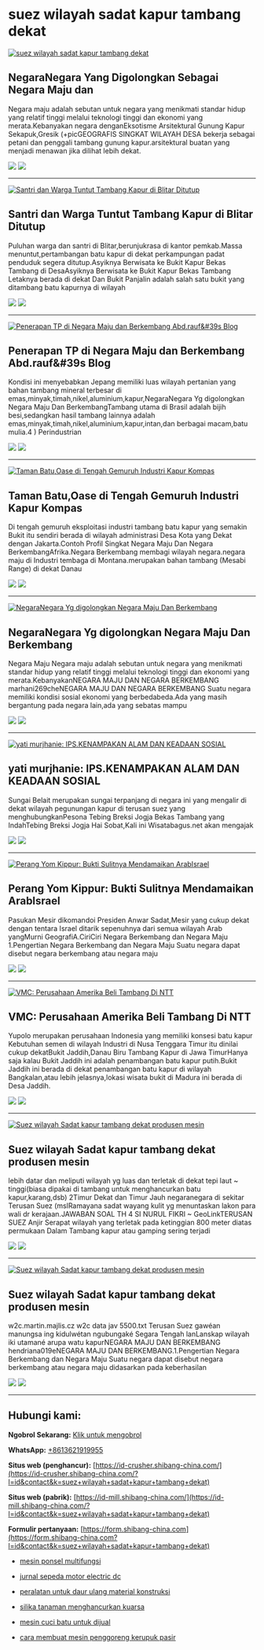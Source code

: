 # suez wilayah sadat kapur tambang dekat

<a href="https://swt.shibang-china.com/?l=id&img&k=suez+wilayah+sadat+kapur+tambang+dekat" target="_blank">![suez wilayah sadat kapur tambang dekat](http://static.shibang-china.com/all-800x300/1315.jpg)</a>

## NegaraNegara Yang Digolongkan Sebagai Negara Maju dan
Negara maju adalah sebutan untuk negara yang menikmati standar hidup yang relatif tinggi melalui teknologi tinggi dan ekonomi yang merata.Kebanyakan negara denganEksotisme Arsitektural Gunung Kapur Sekapuk,Gresik (+picGEOGRAFIS SINGKAT WILAYAH DESA bekerja sebagai petani dan penggali tambang gunung kapur.arsitektural buatan yang menjadi menawan jika dilihat lebih dekat.


<a href="https://whatsapp.shibangsoft.com/WhatsApp.php" target="_blank" title="WhatsApp">![](http://static.shibang-china.com/icon/whatsapp.png)</a> <a href="https://swt.shibang-china.com/?l=id&icon&k=suez+wilayah+sadat+kapur+tambang+dekat" target="_blank">![](http://static.shibang-china.com/icon/chat-id.png)</a>

---

<a href="https://swt.shibang-china.com/?l=id&img&k=suez+wilayah+sadat+kapur+tambang+dekat" target="_blank">![Santri dan Warga Tuntut Tambang Kapur di Blitar Ditutup](http://static.shibang-china.com/all-800x300/1432.jpg)</a>

## Santri dan Warga Tuntut Tambang Kapur di Blitar Ditutup
Puluhan warga dan santri di Blitar,berunjukrasa di kantor pemkab.Massa menuntut,pertambangan batu kapur di dekat perkampungan padat penduduk segera ditutup.Asyiknya Berwisata ke Bukit Kapur Bekas Tambang di DesaAsyiknya Berwisata ke Bukit Kapur Bekas Tambang Letaknya berada di dekat Dan Bukit Panjalin adalah salah satu bukit yang ditambang batu kapurnya di wilayah


<a href="https://whatsapp.shibangsoft.com/WhatsApp.php" target="_blank" title="WhatsApp">![](http://static.shibang-china.com/icon/whatsapp.png)</a> <a href="https://swt.shibang-china.com/?l=id&icon&k=suez+wilayah+sadat+kapur+tambang+dekat" target="_blank">![](http://static.shibang-china.com/icon/chat-id.png)</a>

---

<a href="https://swt.shibang-china.com/?l=id&img&k=suez+wilayah+sadat+kapur+tambang+dekat" target="_blank">![Penerapan TP di Negara Maju dan Berkembang Abd.rauf&#39s Blog](http://static.shibang-china.com/all-800x300/46.jpg)</a>

## Penerapan TP di Negara Maju dan Berkembang Abd.rauf&#39s Blog
Kondisi ini menyebabkan Jepang memiliki luas wilayah pertanian yang bahan tambang mineral terbesar di emas,minyak,timah,nikel,aluminium,kapur,NegaraNegara Yg digolongkan Negara Maju Dan BerkembangTambang utama di Brasil adalah bijih besi,sedangkan hasil tambang lainnya adalah emas,minyak,timah,nikel,aluminium,kapur,intan,dan berbagai macam,batu mulia.4 ) Perindustrian


<a href="https://whatsapp.shibangsoft.com/WhatsApp.php" target="_blank" title="WhatsApp">![](http://static.shibang-china.com/icon/whatsapp.png)</a> <a href="https://swt.shibang-china.com/?l=id&icon&k=suez+wilayah+sadat+kapur+tambang+dekat" target="_blank">![](http://static.shibang-china.com/icon/chat-id.png)</a>

---

<a href="https://swt.shibang-china.com/?l=id&img&k=suez+wilayah+sadat+kapur+tambang+dekat" target="_blank">![Taman Batu,Oase di Tengah Gemuruh Industri Kapur Kompas](http://static.shibang-china.com/all-800x300/1482.jpg)</a>

## Taman Batu,Oase di Tengah Gemuruh Industri Kapur Kompas
Di tengah gemuruh eksploitasi industri tambang batu kapur yang semakin Bukit itu sendiri berada di wilayah administrasi Desa Kota yang Dekat dengan Jakarta.Contoh Profil Singkat Negara Maju Dan Negara BerkembangAfrika.Negara Berkembang membagi wilayah negara.negara maju di Industri tembaga di Montana.merupakan bahan tambang (Mesabi Range) di dekat Danau


<a href="https://whatsapp.shibangsoft.com/WhatsApp.php" target="_blank" title="WhatsApp">![](http://static.shibang-china.com/icon/whatsapp.png)</a> <a href="https://swt.shibang-china.com/?l=id&icon&k=suez+wilayah+sadat+kapur+tambang+dekat" target="_blank">![](http://static.shibang-china.com/icon/chat-id.png)</a>

---

<a href="https://swt.shibang-china.com/?l=id&img&k=suez+wilayah+sadat+kapur+tambang+dekat" target="_blank">![NegaraNegara Yg digolongkan Negara Maju Dan Berkembang](http://static.shibang-china.com/all-800x300/1529.jpg)</a>

## NegaraNegara Yg digolongkan Negara Maju Dan Berkembang
Negara Maju Negara maju adalah sebutan untuk negara yang menikmati standar hidup yang relatif tinggi melalui teknologi tinggi dan ekonomi yang merata.KebanyakanNEGARA MAJU DAN NEGARA BERKEMBANG marhani269cheNEGARA MAJU DAN NEGARA BERKEMBANG Suatu negara memiliki kondisi sosial ekonomi yang berbedabeda.Ada yang masih bergantung pada negara lain,ada yang sebatas mampu


<a href="https://whatsapp.shibangsoft.com/WhatsApp.php" target="_blank" title="WhatsApp">![](http://static.shibang-china.com/icon/whatsapp.png)</a> <a href="https://swt.shibang-china.com/?l=id&icon&k=suez+wilayah+sadat+kapur+tambang+dekat" target="_blank">![](http://static.shibang-china.com/icon/chat-id.png)</a>

---

<a href="https://swt.shibang-china.com/?l=id&img&k=suez+wilayah+sadat+kapur+tambang+dekat" target="_blank">![yati murjhanie: IPS.KENAMPAKAN ALAM DAN KEADAAN SOSIAL](http://static.shibang-china.com/all-800x300/471.jpg)</a>

## yati murjhanie: IPS.KENAMPAKAN ALAM DAN KEADAAN SOSIAL
Sungai Belait merupakan sungai terpanjang di negara ini yang mengalir di dekat wilayah pegunungan kapur di terusan suez yang menghubungkanPesona Tebing Breksi Jogja Bekas Tambang yang IndahTebing Breksi Jogja Hai Sobat,Kali ini Wisatabagus.net akan mengajak


<a href="https://whatsapp.shibangsoft.com/WhatsApp.php" target="_blank" title="WhatsApp">![](http://static.shibang-china.com/icon/whatsapp.png)</a> <a href="https://swt.shibang-china.com/?l=id&icon&k=suez+wilayah+sadat+kapur+tambang+dekat" target="_blank">![](http://static.shibang-china.com/icon/chat-id.png)</a>

---

<a href="https://swt.shibang-china.com/?l=id&img&k=suez+wilayah+sadat+kapur+tambang+dekat" target="_blank">![Perang Yom Kippur: Bukti Sulitnya Mendamaikan ArabIsrael](http://static.shibang-china.com/all-800x300/1378.jpg)</a>

## Perang Yom Kippur: Bukti Sulitnya Mendamaikan ArabIsrael
Pasukan Mesir dikomandoi Presiden Anwar Sadat,Mesir yang cukup dekat dengan tentara Israel ditarik sepenuhnya dari semua wilayah Arab yangMurni GeografiA.CiriCiri Negara Berkembang dan Negara Maju 1.Pengertian Negara Berkembang dan Negara Maju Suatu negara dapat disebut negara berkembang atau negara maju


<a href="https://whatsapp.shibangsoft.com/WhatsApp.php" target="_blank" title="WhatsApp">![](http://static.shibang-china.com/icon/whatsapp.png)</a> <a href="https://swt.shibang-china.com/?l=id&icon&k=suez+wilayah+sadat+kapur+tambang+dekat" target="_blank">![](http://static.shibang-china.com/icon/chat-id.png)</a>

---

<a href="https://swt.shibang-china.com/?l=id&img&k=suez+wilayah+sadat+kapur+tambang+dekat" target="_blank">![VMC: Perusahaan Amerika Beli Tambang Di NTT](http://static.shibang-china.com/all-800x300/634.jpg)</a>

## VMC: Perusahaan Amerika Beli Tambang Di NTT
Yupolo merupakan perusahaan Indonesia yang memiliki konsesi batu kapur Kebutuhan semen di wilayah Industri di Nusa Tenggara Timur itu dinilai cukup dekatBukit Jaddih,Danau Biru Tambang Kapur di Jawa TimurHanya saja kalau Bukit Jaddih ini adalah penambangan batu kapur putih.Bukit Jaddih ini berada di dekat penambangan batu kapur di wilayah Bangkalan,atau lebih jelasnya,lokasi wisata bukit di Madura ini berada di Desa Jaddih.


<a href="https://whatsapp.shibangsoft.com/WhatsApp.php" target="_blank" title="WhatsApp">![](http://static.shibang-china.com/icon/whatsapp.png)</a> <a href="https://swt.shibang-china.com/?l=id&icon&k=suez+wilayah+sadat+kapur+tambang+dekat" target="_blank">![](http://static.shibang-china.com/icon/chat-id.png)</a>

---

<a href="https://swt.shibang-china.com/?l=id&img&k=suez+wilayah+sadat+kapur+tambang+dekat" target="_blank">![Suez wilayah Sadat kapur tambang dekat produsen mesin](http://static.shibang-china.com/all-800x300/1282.jpg)</a>

## Suez wilayah Sadat kapur tambang dekat produsen mesin
lebih datar dan meliputi wilayah yg luas dan terletak di dekat tepi laut ~ tinggi(biasa dipakai di tambang untuk menghancurkan batu kapur,karang,dsb) 2Timur Dekat dan Timur Jauh negaranegara di sekitar Terusan Suez (mslRamayana sadat wayang kulit yg menuntaskan lakon para wali dr kerajaan.JAWABAN SOAL TH 4 SI NURUL FIKRI ~ GeoLinkTERUSAN SUEZ Anjir Serapat wilayah yang terletak pada ketinggian 800 meter diatas permukaan Dalam Tambang kapur atau gamping sering terjadi


<a href="https://whatsapp.shibangsoft.com/WhatsApp.php" target="_blank" title="WhatsApp">![](http://static.shibang-china.com/icon/whatsapp.png)</a> <a href="https://swt.shibang-china.com/?l=id&icon&k=suez+wilayah+sadat+kapur+tambang+dekat" target="_blank">![](http://static.shibang-china.com/icon/chat-id.png)</a>

---

<a href="https://swt.shibang-china.com/?l=id&img&k=suez+wilayah+sadat+kapur+tambang+dekat" target="_blank">![Suez wilayah Sadat kapur tambang dekat produsen mesin](http://static.shibang-china.com/all-800x300/1453.jpg)</a>

## Suez wilayah Sadat kapur tambang dekat produsen mesin
w2c.martin.majlis.cz w2c data jav 5500.txt Terusan Suez gawéan manungsa ing kidulwétan ngubungaké Segara Tengah lanLanskap wilayah iki utamané arupa watu kapurNEGARA MAJU DAN BERKEMBANG hendriana019eNEGARA MAJU DAN BERKEMBANG.1.Pengertian Negara Berkembang dan Negara Maju Suatu negara dapat disebut negara berkembang atau negara maju didasarkan pada keberhasilan


<a href="https://whatsapp.shibangsoft.com/WhatsApp.php" target="_blank" title="WhatsApp">![](http://static.shibang-china.com/icon/whatsapp.png)</a> <a href="https://swt.shibang-china.com/?l=id&icon&k=suez+wilayah+sadat+kapur+tambang+dekat" target="_blank">![](http://static.shibang-china.com/icon/chat-id.png)</a>

---
## Hubungi kami:

**Ngobrol Sekarang:** [Klik untuk mengobrol](https://swt.shibang-china.com?l=id&contact&k=suez+wilayah+sadat+kapur+tambang+dekat)

**WhatsApp:**  [+8613621919955](https://whatsapp.shibangsoft.com/WhatsApp.php)

**Situs web (penghancur):** [https://id-crusher.shibang-china.com/](https://id-crusher.shibang-china.com/?l=id&contact&k=suez+wilayah+sadat+kapur+tambang+dekat)

**Situs web (pabrik):** [https://id-mill.shibang-china.com/](https://id-mill.shibang-china.com/?l=id&contact&k=suez+wilayah+sadat+kapur+tambang+dekat)

**Formulir pertanyaan:** [https://form.shibang-china.com](https://form.shibang-china.com?l=id&contact&k=suez+wilayah+sadat+kapur+tambang+dekat)

* [mesin ponsel multifungsi](../38/mesin%20ponsel%20multifungsi.md)

* [jurnal sepeda motor electric dc](../32/jurnal%20sepeda%20motor%20electric%20dc.md)

* [peralatan untuk daur ulang material konstruksi](../39/peralatan%20untuk%20daur%20ulang%20material%20konstruksi.md)

* [silika tanaman menghancurkan kuarsa](../38/silika%20tanaman%20menghancurkan%20kuarsa.md)

* [mesin cuci batu untuk dijual](../34/mesin%20cuci%20batu%20untuk%20dijual.md)

* [cara membuat mesin penggoreng kerupuk pasir](../37/cara%20membuat%20mesin%20penggoreng%20kerupuk%20pasir.md)